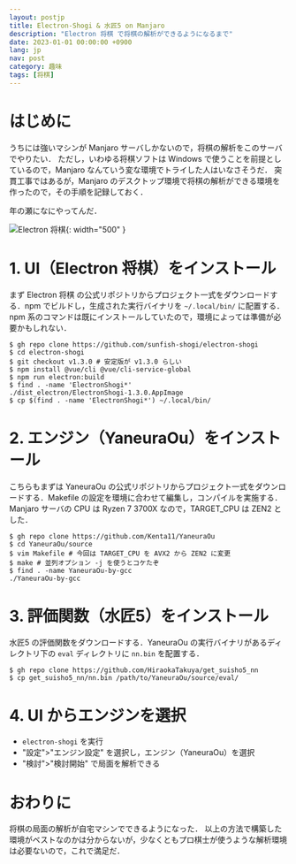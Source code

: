 ```yaml
---
layout: postjp
title: Electron-Shogi & 水匠5 on Manjaro
description: "Electron 将棋 で将棋の解析ができるようになるまで"
date: 2023-01-01 00:00:00 +0900
lang: jp
nav: post
category: 趣味
tags: [将棋]
---
```

# はじめに

うちには強いマシンが Manjaro サーバしかないので，将棋の解析をこのサーバでやりたい．
ただし，いわゆる将棋ソフトは Windows で使うことを前提としているので，Manjaro なんていう変な環境でトライした人はいなさそうだ．
突貫工事ではあるが，Manjaro のデスクトップ環境で将棋の解析ができる環境を作ったので，その手順を記録しておく．

年の瀬になにやってんだ．

![Electron 将棋]({{site.baseurl}}/assets/2023-01-01-shogi-on-Manjaro/shogi-on-manjaro.png "Electron 将棋 と 水匠5 で解析している様子"){: width="500" }

# 1. UI（Electron 将棋）をインストール

まず Electron 将棋 の公式リポジトリからプロジェクト一式をダウンロードする．npm でビルドし，生成された実行バイナリを `~/.local/bin/` に配置する．npm 系のコマンドは既にインストールしていたので，環境によっては準備が必要かもしれない．

```
$ gh repo clone https://github.com/sunfish-shogi/electron-shogi
$ cd electron-shogi
$ git checkout v1.3.0 # 安定版が v1.3.0 らしい
$ npm install @vue/cli @vue/cli-service-global
$ npm run electron:build
$ find . -name 'ElectronShogi*'
./dist_electron/ElectronShogi-1.3.0.AppImage
$ cp $(find . -name 'ElectronShogi*') ~/.local/bin/
```

# 2. エンジン（YaneuraOu）をインストール

こちらもまずは YaneuraOu の公式リポジトリからプロジェクト一式をダウンロードする．Makefile の設定を環境に合わせて編集し，コンパイルを実施する．
Manjaro サーバの CPU は Ryzen 7 3700X なので，TARGET\_CPU は ZEN2 とした．

```
$ gh repo clone https://github.com/Kenta11/YaneuraOu
$ cd YaneuraOu/source
$ vim Makefile # 今回は TARGET_CPU を AVX2 から ZEN2 に変更
$ make # 並列オプション -j を使うとコケたぞ
$ find . -name YaneuraOu-by-gcc
./YaneuraOu-by-gcc
```

# 3. 評価関数（水匠5）をインストール

水匠5 の評価関数をダウンロードする．YaneuraOu の実行バイナリがあるディレクトリ下の `eval` ディレクトリに `nn.bin` を配置する．

```
$ gh repo clone https://github.com/HiraokaTakuya/get_suisho5_nn
$ cp get_suisho5_nn/nn.bin /path/to/YaneuraOu/source/eval/
```

# 4. UI からエンジンを選択

- `electron-shogi` を実行
- "設定">"エンジン設定" を選択し，エンジン（YaneuraOu）を選択
- "検討">"検討開始" で局面を解析できる

# おわりに

将棋の局面の解析が自宅マシンでできるようになった．
以上の方法で構築した環境がベストなのかは分からないが，少なくともプロ棋士が使うような解析環境は必要ないので，これで満足だ．

